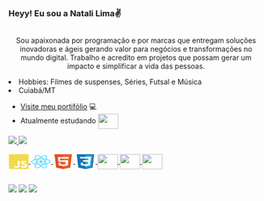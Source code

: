 ### Heyy! Eu sou a Natali Lima✌️
##

<p align="center">Sou apaixonada por programação e por marcas que entregam soluções inovadoras e ágeis gerando valor para negócios e transformações no mundo digital. Trabalho e acredito em projetos que possam gerar um impacto e simplificar a vida das pessoas.</p>

<li>Hobbies: Filmes de suspenses, Séries, Futsal e Música</li>
<li>Cuiabá/MT</li>

- [Visite meu portifólio](https://heyynat.github.io/) 💻
- Atualmente estudando <img align="center" height="30" width="40" src="https://cdn.jsdelivr.net/gh/devicons/devicon/icons/angularjs/angularjs-original.svg" />

 <div style={{display: "flex"}}>
 <div>
  <a href="https://github.com/heyynat">
  <img height="180em" src="https://github-readme-stats.vercel.app/api?username=heyynat&show_icons=true&theme=dark&include_all_commits=true&count_private=true"/>
  <img height="180em" src="https://github-readme-stats.vercel.app/api/top-langs/?username=heyynat&layout=compact&langs_count=7&theme=dark"/>
</div>

<div style="display: inline_block"><br>
  <img align="center" alt="Nat-Js" height="30" width="40" src="https://raw.githubusercontent.com/devicons/devicon/master/icons/javascript/javascript-plain.svg">
  <img align="center" alt="Nat-React" height="30" width="40" src="https://raw.githubusercontent.com/devicons/devicon/master/icons/react/react-original.svg">
  <img align="center" alt="Nat-HTML" height="30" width="40" src="https://raw.githubusercontent.com/devicons/devicon/master/icons/html5/html5-original.svg">
  <img align="center" alt="Nat-CSS" height="30" width="40" src="https://raw.githubusercontent.com/devicons/devicon/master/icons/css3/css3-original.svg">
  <img align="center" height="30" width="40" src="https://cdn.jsdelivr.net/gh/devicons/devicon/icons/mongodb/mongodb-original-wordmark.svg" />
  <img align="center" height="30" width="40" src="https://cdn.jsdelivr.net/gh/devicons/devicon/icons/mysql/mysql-original-wordmark.svg" />
  <img align="center" height="30" width="40" src="https://cdn.jsdelivr.net/gh/devicons/devicon/icons/express/express-original-wordmark.svg" />

</div>
</div>

##

  <a href="https://www.instagram.com/_heyynat/" target="_blank"><img src="https://img.shields.io/badge/-Instagram-%23E4405F?style=for-the-badge&logo=instagram&logoColor=white" target="_blank"></a>
  <a href = "mailto:natalifplima@gmail.com"><img src="https://img.shields.io/badge/-Gmail-%23333?style=for-the-badge&logo=gmail&logoColor=white" target="_blank"></a>
  <a href="https://www.linkedin.com/in/heyynat/" target="_blank"><img src="https://img.shields.io/badge/-LinkedIn-%230077B5?style=for-the-badge&logo=linkedin&logoColor=white" target="_blank"></a> 
